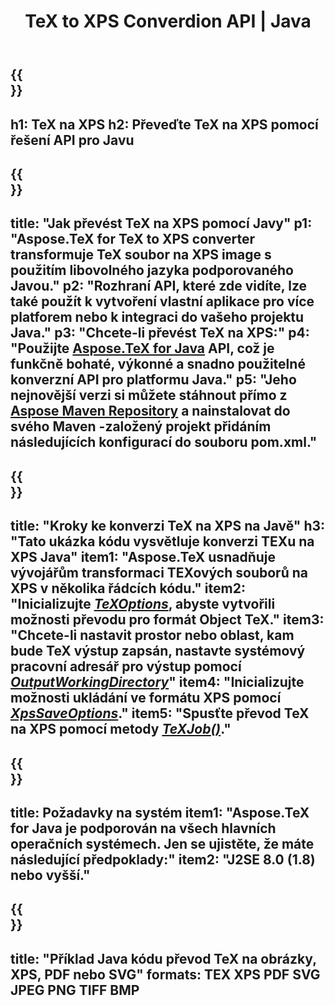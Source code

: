 ﻿---
translation: true
template: /_templates/_conversion-child-java.md
title: TeX to XPS Converdion API | Java
description: Funkce konverze TeX na XPS. Integrujte tuto místní knihovnu Java do svého projektu nebo použijte aplikace pro různé platformy k převodu TeX na XPS.
keywords: tex to xps api java, tex2xps integrovat
url: /java/conversion/tex-to-xps/
family: tex
platformtag: java
feature: conversion
informat: TEX
outformat: XPS
otherformats: BMP PNG JPEG TIFF PDF SVG
---

{{<section banner>}}
---
h1: TeX na XPS
h2: Převeďte TeX na XPS pomocí řešení API pro Javu
---

{{<section overview>}}
---
title: "Jak převést TeX na XPS pomocí Javy"
p1: "Aspose.TeX for TeX to XPS converter transformuje TeX soubor na XPS image s použitím libovolného jazyka podporovaného Javou."
p2: "Rozhraní API, které zde vidíte, lze také použít k vytvoření vlastní aplikace pro více platforem nebo k integraci do vašeho projektu Java."
p3: "Chcete-li převést TeX na XPS:"
p4: "Použijte [Aspose.TeX for Java](https://products.aspose.com/tex/java) API, což je funkčně bohaté, výkonné a snadno použitelné konverzní API pro platformu Java."
p5: "Jeho nejnovější verzi si můžete stáhnout přímo z [Aspose Maven Repository](https://repository.aspose.com/tex/) a nainstalovat do svého Maven -založený projekt přidáním následujících konfigurací do souboru pom.xml."
---

{{<section feature1>}}
---
title: "Kroky ke konverzi TeX na XPS na Javě"
h3: "Tato ukázka kódu vysvětluje konverzi TEXu na XPS Java"
item1: "Aspose.TeX usnadňuje vývojářům transformaci TEXových souborů na XPS v několika řádcích kódu."
item2: "Inicializujte [*TeXOptions*](https://reference.aspose.com/tex/java/com.aspose.tex/TeXOptions), abyste vytvořili možnosti převodu pro formát Object TeX."
item3: "Chcete-li nastavit prostor nebo oblast, kam bude TeX výstup zapsán, nastavte systémový pracovní adresář pro výstup pomocí [*OutputWorkingDirectory*](https://reference.aspose.com/tex/java/com.aspose.tex/TeXOptions#getOutputWorkingDirectory--)"
item4: "Inicializujte možnosti ukládání ve formátu XPS pomocí [*XpsSaveOptions*](https://reference.aspose.com/tex/java/com.aspose.tex.rendering/XpsSaveOptions)."
item5: "Spusťte převod TeX na XPS pomocí metody [*TeXJob()*](https://reference.aspose.com/tex/java/com.aspose.tex/TeXJob)."
---

{{<section feature2>}}
---
title: Požadavky na systém
item1: "Aspose.TeX for Java je podporován na všech hlavních operačních systémech. Jen se ujistěte, že máte následující předpoklady:"
item2: "J2SE 8.0 (1.8) nebo vyšší."
---

{{<section widget>}}
---
title: "Příklad Java kódu převod TeX na obrázky, XPS, PDF nebo SVG"
formats: TEX XPS PDF SVG JPEG PNG TIFF BMP
---